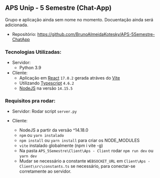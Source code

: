 ## APS Unip - 5 Semestre (Chat-App)

Grupo e aplicação ainda sem nome no momento.
Docuentação ainda será adicionada.

* Repositório: https://github.com/BrunoAlmeidaKotesky/APS-5Semestre-ChatApp

### Tecnologias Utilizadas:

- Servidor:
    - Python 3.9
- Cliente:
    - Aplicação em [React](https://pt-br.reactjs.org/) `17.0.2` gerada atráves do [Vite](https://vitejs.dev/)
    - Utilizando [Typescript](https://www.typescriptlang.org/) `4.6.2`
    - [NodeJS](https://nodejs.org/pt-br/) na versão `14.15.5`

### Requisitos pra rodar:

- Servidor: Rodar script `server.py` 

- Cliente:
    - NodeJS a partir da versão ^14.18.0
    - `npm` ou `yarn instalado`
    - `npm install` ou `yarn install` para criar os NODE_MODULES
    - `vite` instalado globalmente (npm i vite -g)
    - Na pasta `APS_5Semestre\Client\Aps - Client` rodar `npm run dev` ou `yarn dev`
    - Mudar se necessário a constante `WEBSOCKET_URL` em `Client\Aps - Client\src\constants.ts` se necessário, para conectar-se corretamente ao servidor.